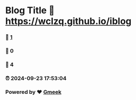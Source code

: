 # Blog Title :link: https://wclzq.github.io/iblog 
### :page_facing_up: [1](https://wclzq.github.io/iblog/tag.html) 
### :speech_balloon: 0 
### :hibiscus: 4 
### :alarm_clock: 2024-09-23 17:53:04 
### Powered by :heart: [Gmeek](https://github.com/Meekdai/Gmeek)
